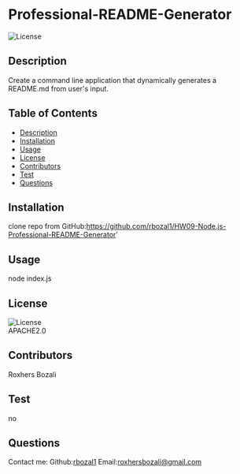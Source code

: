 
  # Professional-README-Generator
  ![License](https://img.shields.io/badge/License-APACHE2.0-blue.svg)<br />
  


  ## Description
  Create a command line application that dynamically generates a README.md from user's input.

  ## Table of Contents
  * [Description](#description)
  * [Installation](#installation)
  * [Usage](#usage)
  * [License](#license)
  * [Contributors](#contributors)
  * [Test](#test)
  * [Questions](#questions)
  
  
  ## Installation 
  clone repo from GitHub:https://github.com/rbozal1/HW09-Node.js-Professional-README-Generator'

  ## Usage 
  node index.js

  ## License
  ![License](https://img.shields.io/badge/License-APACHE2.0-blue.svg)
  <br />
  APACHE2.0
  ## Contributors
  Roxhers Bozali
  ## Test
  no
  ## Questions
  Contact me:
  Github:[rbozal1](https://github.com/rbozal1)
  Email:[roxhersbozali@gmail.com](https://github.com/rbozal1)
  